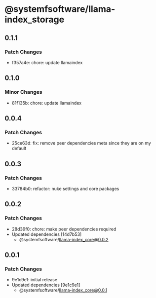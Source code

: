 # @systemfsoftware/llama-index_storage

## 0.1.1

### Patch Changes

- f357a4e: chore: update llamaindex

## 0.1.0

### Minor Changes

- 81f135b: chore: update llamaindex

## 0.0.4

### Patch Changes

- 25ce63d: fix: remove peer dependencies meta since they are on my default

## 0.0.3

### Patch Changes

- 33784b0: refactor: nuke settings and core packages

## 0.0.2

### Patch Changes

- 28d39f0: chore: make peer dependencies required
- Updated dependencies [14d7b53]
  - @systemfsoftware/llama-index_core@0.0.2

## 0.0.1

### Patch Changes

- 9e1c9e1: initial release
- Updated dependencies [9e1c9e1]
  - @systemfsoftware/llama-index_core@0.0.1

